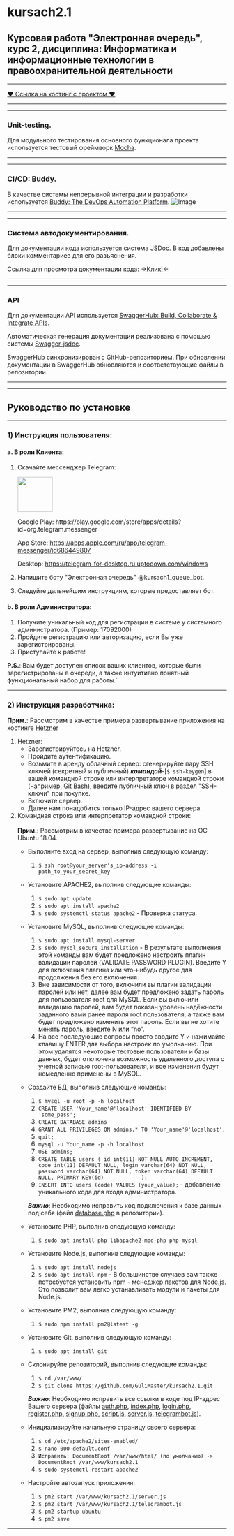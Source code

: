 # kursach2.1
**Курсовая работа "Электронная очередь", курс 2, дисциплина: Информатика и информационные технологии в правоохранительной деятельности**
-----------------------------------
***
[♥ Ссылка на хостинг с проектом ♥](http://95.217.210.154/)
***
***
### Unit-testing.
Для модульного тестирования основного функционала проекта используется тестовый фреймворк [Mocha](https://mochajs.org/).
***
***
### CI/CD: Buddy. 
В качестве системы непрерывной интеграции и разработки используется [Buddy: The DevOps Automation Platform](https://app.buddy.works).
![Image](https://app.buddy.works/dakurushin/kursach2-1/pipelines/pipeline/262488/badge.svg?token=918d50d7e5fc1e6c04efd0bb49106f27aa96f681af776c988d9e0b1053d8b1b1)
***
***
### Система автодокументирования.
Для документации кода используется система [JSDoc](https://jsdoc.app/). В код добавлены блоки комментариев для его разъяснения.

Ссылка для просмотра документации кода: [→Клик!←](http://95.217.210.154/documentation/js/index.html)
***
***
### API
Для документации API используется [SwaggerHub: Build, Collaborate & Integrate APIs](https://app.swaggerhub.com). 

Автоматическая генерация документации реализована с помощью системы [Swagger-jsdoc](https://www.npmjs.com/package/swagger-jsdoc).

SwaggerHub синхронизирован с GitHub-репозиторием. При обновлении документации в SwaggerHub обновляются и соответствующие файлы в репозитории.
***
***
**Руководство по установке**
-----------------------------------
***
### 1) Инструкция пользователя:
#### a. В роли Клиента:
1. Скачайте мессенджер Telegram:
    <p>
      <img src = "https://pngicon.ru/file/uploads/telegram.png" width = "80">
    </p>
    Google Play: https://play.google.com/store/apps/details?id=org.telegram.messenger
 
    App Store: https://apps.apple.com/ru/app/telegram-messenger/id686449807
    
    Desktop: https://telegram-for-desktop.ru.uptodown.com/windows
2. Напишите боту "Электронная очередь" @kursach1_queue_bot.
3. Следуйте дальнейшим инструкциям, которые предоставляет бот.
#### b. В роли Администратора:
1. Получите уникальный код для регистрации в системе у системного администратора. (Пример: 17092000)
2. Пройдите регистрацию или авторизацию, если Вы уже зарегистрированы.
3. Приступайте к работе! 

**P.S.**: Вам будет доступен список ваших клиентов, которые были зарегистрированы в очереди, а также интуитивно понятный функциональный набор для работы.`
***
### 2) Инструкция разработчика:
**Прим.**: Рассмотрим в качестве примера развертывание приложения на хостинге [Hetzner](https://www.hetzner.com/)
1. Hetzner: 
    * Зарегистрируйтесь на Hetzner.
    * Пройдите аутентификацию.
    * Возьмите в аренду облачный сервер: сгенерируйте пару SSH ключей (секретный и публичный) ***командой***-[`$ ssh-keygen`] в вашей командной строке или интерпретаторе командной строки (например, [Git Bash](https://git-scm.com/downloads)), введите публичный ключ в раздел "SSH-ключи" при покупке.
    * Включите сервер.
    * Далее нам понадобится только IP-адрес вашего сервера.
2. Командная строка или интерпретатор командной строки:<br><br>
**Прим.**: Рассмотрим в качестве примера развертывание на ОС Ubuntu 18.04.
    * Выполните вход на сервер, выполнив следующую команду:
        1) `$ ssh root@your_server's_ip-address -i path_to_your_secret_key`
    * Установите APACHE2, выполнив следующие команды: 
        1) `$ sudo apt update`
        2) `$ sudo apt install apache2`
        3) `$ sudo systemctl status apache2` - Проверка статуса.
    * Установите MySQL, выполнив следующие команды:
        1) `$ sudo apt install mysql-server`
        2) `$ sudo mysql_secure_installation` - В результате выполнения этой команды вам будет предложено настроить плагин валидации паролей (VALIDATE PASSWORD PLUGIN). Введите Y для включения плагина или что-нибудь другое для продолжения без его включения.
        3) Вне зависимости от того, включили вы плагин валидации паролей или нет, далее вам будет предложено задать пароль для пользователя root для MySQL. Если вы включили валидацию паролей, вам будет показан уровень надёжности заданного вами ранее пароля root пользователя, а также вам будет предложено изменить этот пароль. Если вы не хотите менять пароль, введите N или “no”. 
        4) На все последующие вопросы просто вводите Y и нажимайте клавишу ENTER для выбора настроек по умолчанию. При этом удалятся некоторые тестовые пользователи и базы данных, будет отключена возможность удаленного доступа с учетной записью root-пользователя, и все изменения будут немедленно применены в MySQL.
     * Создайте БД, выполнив следующие команды:
        1) `$ mysql -u root -p -h localhost`
        2) `CREATE USER 'Your_name'@'localhost' IDENTIFIED BY 'some_pass';`
        3) `CREATE DATABASE admins`
        4) `GRANT ALL PRIVILEGES ON admins.* TO 'Your_name'@'localhost';`
        5) `quit;`
        6) `mysql -u Your_name -p -h localhost`
        7) `USE admins;`
        8) `CREATE TABLE users (
            id int(11) NOT NULL AUTO_INCREMENT,
            code int(11) DEFAULT NULL,
            login varchar(64) NOT NULL,
            password varchar(64) NOT NULL,
            token varchar(64) DEFAULT NULL,
            PRIMARY KEY(id)           
        );`
        9) `INSERT INTO users (code) VALUES (your_value);` - добавление уникального кода для входа администратора.
        
        ***Важно***: Необходимо исправить код подключения к базе данных под себя (файл [database.php](https://github.com/GuliMaster/kursach2.1/blob/master/database.php) в репозитории).
     * Установите PHP, выполнив следующую команду:
        1) `$ sudo apt install php libapache2-mod-php php-mysql`
     * Установите Node.js, выполнив следующие команды:
        1) `$ sudo apt install nodejs`
        2) `$ sudo apt install npm` -  В большинстве случаев вам также потребуется установить npm - менеджер пакетов для Node.js. Это позволит вам легко устанавливать модули и пакеты для Node.js.
     * Установите PM2, выполнив следующую команду:
        1) `$ sudo npm install pm2@latest -g`
     * Установите Git, выполнив следующую команду:
        1) `$ sudo apt install git`
     * Склонируйте репозиторий, выполнив следующие команды:
        1) `$ cd /var/www/`
        2) `$ git clone https://github.com/GuliMaster/kursach2.1.git`
        
        ***Важно***: Необходимо исправить все ссылки в коде под IP-адрес Вашего сервера (файлы [auth.php](https://github.com/GuliMaster/kursach2.1/blob/master/auth.php), [index.php](https://github.com/GuliMaster/kursach2.1/blob/master/index.php), [login.php](https://github.com/GuliMaster/kursach2.1/blob/master/login.php), [register.php](https://github.com/GuliMaster/kursach2.1/blob/master/register.php), [signup.php](https://github.com/GuliMaster/kursach2.1/blob/master/signup.php), [script.js](https://github.com/GuliMaster/kursach2.1/blob/master/script.js), [server.js](https://github.com/GuliMaster/kursach2.1/blob/master/server.js), [telegrambot.js](https://github.com/GuliMaster/kursach2.1/blob/master/telegrambot.js)).
     * Инициализируйте начальную страницу своего сервера:
        1) `$ cd /etc/apache2/sites-enabled/`
        2) `$ nano 000-default.conf`
        3) `Исправить: DocumentRoot /var/www/html/ (по умолчанию) -> DocumentRoot /var/www/kursach2.1`
        4) `$ sudo systemctl restart apache2`
     * Настройте автозапуск приложения:
        1) `$ pm2 start /var/www/kursach2.1/server.js`
        2) `$ pm2 start /var/www/kursach2.1/telegrambot.js`
        3) `$ pm2 startup ubuntu`
        4) `$ pm2 save`
***
        
